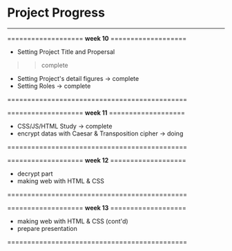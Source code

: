 
# Project Progress
---
===================  __week 10__  ===================

- Setting Project Title and Propersal
>> complete
- Setting Project's detail figures  ->  complete
- Setting Roles  ->  complete

============================================= 

===================  __week 11__  ===================

- CSS/JS/HTML Study  ->  complete
- encrypt datas with Caesar & Transposition cipher  ->  doing

============================================= 

===================  __week 12__  ===================

- decrypt part
- making web with HTML & CSS

============================================= 

===================  __week 13__  ===================

- making web with HTML & CSS (cont'd)
- prepare presentation

============================================= 
